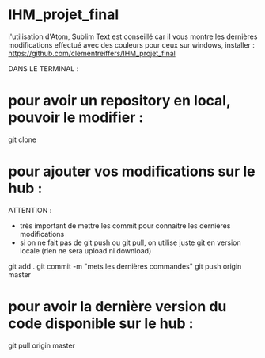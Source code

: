 # IHM_projet_final

l'utilisation d'Atom, Sublim Text est conseillé car il vous montre les dernières modifications effectué avec des couleurs
pour ceux sur windows, installer : https://github.com/clementreiffers/IHM_projet_final

DANS LE TERMINAL :

# pour avoir un repository en local, pouvoir le modifier :

git clone <mets le lien du repository>

# pour ajouter vos modifications sur le hub :
ATTENTION :
- très important de mettre les commit pour connaitre les dernières modifications
- si on ne fait pas de git push ou git pull, on utilise juste git en version locale (rien ne sera upload ni download)


git add .
git commit -m "mets les dernières commandes"
git push origin master

# pour avoir la dernière version du code disponible sur le hub :

git pull origin master
